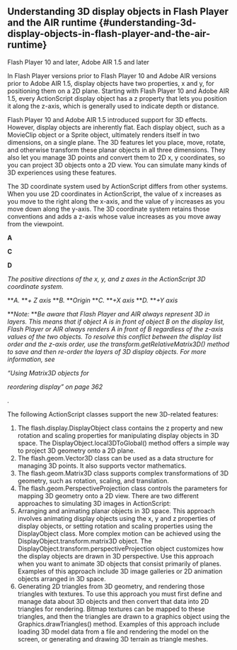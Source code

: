 ## Understanding 3D display objects in Flash Player and the AIR runtime {#understanding-3d-display-objects-in-flash-player-and-the-air-runtime}

Flash Player 10 and later, Adobe AIR 1.5 and later

In Flash Player versions prior to Flash Player 10 and Adobe AIR versions prior to Adobe AIR 1.5, display objects have two properties, x and y, for positioning them on a 2D plane. Starting with Flash Player 10 and Adobe AIR 1.5, every ActionScript display object has a z property that lets you position it along the z-axis, which is generally used to indicate depth or distance.

Flash Player 10 and Adobe AIR 1.5 introduced support for 3D effects. However, display objects are inherently flat. Each display object, such as a MovieClip object or a Sprite object, ultimately renders itself in two dimensions, on a single plane. The 3D features let you place, move, rotate, and otherwise transform these planar objects in all three dimensions. They also let you manage 3D points and convert them to 2D x, y coordinates, so you can project 3D objects onto a 2D view. You can simulate many kinds of 3D experiences using these features.

The 3D coordinate system used by ActionScript differs from other systems. When you use 2D coordinates in ActionScript, the value of x increases as you move to the right along the x-axis, and the value of y increases as you move down along the y-axis. The 3D coordinate system retains those conventions and adds a z-axis whose value increases as you move away from the viewpoint.

**A**

**C**

**D**

_The positive directions of the x, y, and z axes in the ActionScript 3D coordinate system._

**_A._ **_+ Z axis_ **_B._ **_Origin_ **_C._ **_+X axis_ **_D._ **_+Y axis_

**_Note:_ **_Be aware that Flash Player and AIR always represent 3D in layers. This means that if object A is in front of object B on the display list, Flash Player or AIR always renders A in front of B regardless of the z-axis values of the two objects. To resolve this conflict between the display list order and the z-axis order, use the transform.getRelativeMatrix3D() method to save and then re-order the layers of 3D display objects. For more information, see_

_“Using Matrix3D objects for_

_reordering display” on page 362_

_._

The following ActionScript classes support the new 3D-related features:

1.  The flash.display.DisplayObject class contains the z property and new rotation and scaling properties for manipulating display objects in 3D space. The DisplayObject.local3DToGlobal() method offers a simple way to project 3D geometry onto a 2D plane.
2.  The flash.geom.Vector3D class can be used as a data structure for managing 3D points. It also supports vector mathematics.
3.  The flash.geom.Matrix3D class supports complex transformations of 3D geometry, such as rotation, scaling, and translation.
4.  The flash.geom.PerspectiveProjection class controls the parameters for mapping 3D geometry onto a 2D view. There are two different approaches to simulating 3D images in ActionScript:
5.  Arranging and animating planar objects in 3D space. This approach involves animating display objects using the x, y and z properties of display objects, or setting rotation and scaling properties using the DisplayObject class. More complex motion can be achieved using the DisplayObject.transform.matrix3D object. The DisplayObject.transform.perspectiveProjection object customizes how the display objects are drawn in 3D perspective. Use this approach when you want to animate 3D objects that consist primarily of planes. Examples of this approach include 3D image galleries or 2D animation objects arranged in 3D space.
6.  Generating 2D triangles from 3D geometry, and rendering those triangles with textures. To use this approach you must first define and manage data about 3D objects and then convert that data into 2D triangles for rendering. Bitmap textures can be mapped to these triangles, and then the triangles are drawn to a graphics object using the Graphics.drawTriangles() method. Examples of this approach include loading 3D model data from a file and rendering the model on the screen, or generating and drawing 3D terrain as triangle meshes.